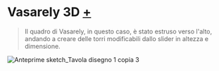 # Vasarely 3D [+](https://editor.p5js.org/RobertoAlesi/full/yU2Y_lBqq)
>Il quadro di Vasarely, in questo caso, è stato estruso verso l'alto, andando a creare delle torri modificabili dallo slider in altezza e dimensione.

![Anteprime sketch_Tavola disegno 1 copia 3](https://user-images.githubusercontent.com/76455356/114693352-cd5b7b80-9d19-11eb-9d08-fcbfdcb6a90a.png)

